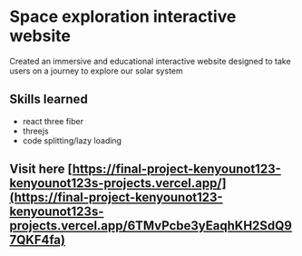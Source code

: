 # Space exploration interactive website

Created an immersive and educational interactive website designed to take users on a journey to explore our solar system

## Skills learned

- react three fiber
- threejs
- code splitting/lazy loading

## Visit here [https://final-project-kenyounot123-kenyounot123s-projects.vercel.app/](https://final-project-kenyounot123-kenyounot123s-projects.vercel.app/6TMvPcbe3yEaqhKH2SdQ97QKF4fa)
